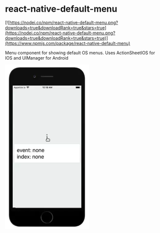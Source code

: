 # react-native-default-menu
[![https://nodei.co/npm/react-native-default-menu.png?downloads=true&downloadRank=true&stars=true](https://nodei.co/npm/react-native-default-menu.png?downloads=true&downloadRank=true&stars=true)](https://www.npmjs.com/package/react-native-default-menu)



Menu component for showing default OS menus. Uses ActionSheetIOS for IOS and UIManager for Android

![](ios.webp)
